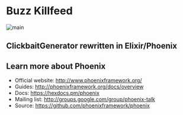 # Buzz Killfeed
![main](https://github.com/shannonwells/BuzzKillfeed/actions/workflows/elixir.yml/badge.svg?branch=main)


## ClickbaitGenerator rewritten in Elixir/Phoenix

## Learn more about Phoenix

* Official website: http://www.phoenixframework.org/
* Guides: http://phoenixframework.org/docs/overview
* Docs: https://hexdocs.pm/phoenix
* Mailing list: http://groups.google.com/group/phoenix-talk
* Source: https://github.com/phoenixframework/phoenix
